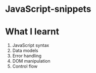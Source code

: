 # JavaScript-snippets

# What I learnt

1. JavaScript syntax
2. Data models
3. Error handling
4. DOM manipulation
5. Control flow
